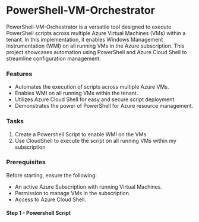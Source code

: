 # PowerShell-VM-Orchestrator

PowerShell-VM-Orchestrator is a versatile tool designed to execute PowerShell scripts across multiple Azure Virtual Machines (VMs) within a tenant. In this implementation, it enables Windows Management Instrumentation (WMI) on all running VMs in the Azure subscription. This project showcases automation using PowerShell and Azure Cloud Shell to streamline configuration management.

### Features
- Automates the execution of scripts across multiple Azure VMs.
- Enables WMI on all running VMs within the tenant.
- Utilizes Azure Cloud Shell for easy and secure script deployment.
- Demonstrates the power of PowerShell for Azure resource management.


### Tasks
1. Create a Powershell Script to enable WMI on the VMs.
2. Use CloudShell to execute the script on all running VMs within my subscription

### Prerequisites
Before starting, ensure the following:
- An active Azure Subscription with running Virtual Machines.
- Permission to manage VMs in the subscription.
- Access to Azure Cloud Shell.

#### Step 1 - Powershell Script




